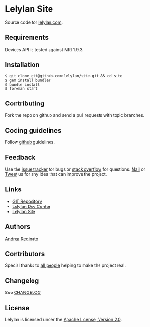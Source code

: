 # Lelylan Site

Source code for [lelylan.com](http://lelylan.com).


## Requirements

Devices API is tested against MRI 1.9.3.


## Installation 

    $ git clone git@github.com:lelylan/site.git && cd site
    $ gem install bundler
    $ bundle install 
    $ foreman start


## Contributing

Fork the repo on github and send a pull requests with topic branches. 


## Coding guidelines

Follow [github](https://github.com/styleguide/) guidelines.


## Feedback

Use the [issue tracker](http://github.com/lelylan/site/issues) for bugs or [stack overflow](http://stackoverflow.com/questions/tagged/lelylan) for questions. [Mail](mailto:dev@lelylan.com) or [Tweet](http://twitter.com/lelylan) us for any idea that can improve the project.


## Links

* [GIT Repository](http://github.com/lelylan/site)
* [Lelylan Dev Center](http://dev.lelylan.com)
* [Lelylan Site](http://lelylan.com)


## Authors

[Andrea Reginato](https://www.linkedin.com/in/andreareginato)


## Contributors

Special thanks to [all people](https://github.com/lelylan/site/graphs/contributors) helping to make the project real.


## Changelog

See [CHANGELOG](https://github.com/lelylan/site/blob/master/CHANGELOG.md)


## License

Lelylan is licensed under the [Apache License, Version 2.0](http://www.apache.org/licenses/LICENSE-2.0).
